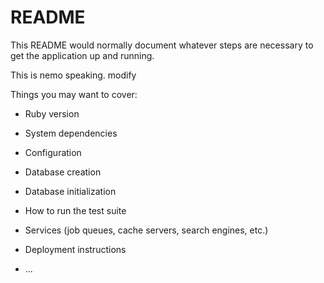 # README

This README would normally document whatever steps are necessary to get the
application up and running.

This is nemo speaking.
modify

Things you may want to cover:

* Ruby version

* System dependencies

* Configuration

* Database creation

* Database initialization

* How to run the test suite

* Services (job queues, cache servers, search engines, etc.)

* Deployment instructions

* ...
